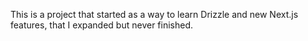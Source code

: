 This is a project that started as a way to learn Drizzle and new Next.js features, that I expanded but never finished.
